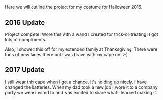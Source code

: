 Here we will outline the project for my costume for Halloween 2016.

## 2016 Update
Project complete! Wore this with a wand I created for trick-or-treating! I got lots of compliments.

Also, I showed this off for my extended family at Thanksgiving. There were tons of new faces there but I was brave with my cape on! :-)

## 2017 Update
I still wear this cape when I get a chance. It's holding up nicely. I have changed the batteries.
When my dad took a new job I wore it to a company party we were invited to and was excited to share what I learned making it.
